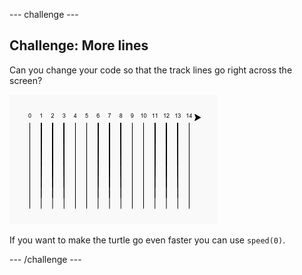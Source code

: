 \--- challenge \---

## Challenge: More lines

Can you change your code so that the track lines go right across the screen?

![צילום מסך](images/race-challenge1.png)

If you want to make the turtle go even faster you can use `speed(0)`.

\--- /challenge \---